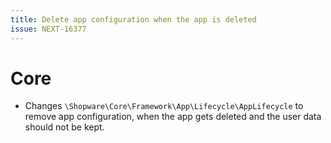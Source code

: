 ```yaml
---
title: Delete app configuration when the app is deleted
issue: NEXT-16377
---
```

# Core
* Changes `\Shopware\Core\Framework\App\Lifecycle\AppLifecycle` to remove app configuration, when the app gets deleted and the user data should not be kept.
